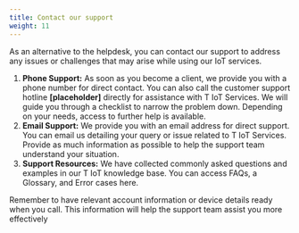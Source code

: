 ```yaml
---
title: Contact our support
weight: 11
---
```

As an alternative to the helpdesk, you can contact our support to address any issues or challenges that may arise while using our IoT services.


1. **Phone Support:** As soon as you become a client, we provide you with a phone number for direct contact. You can also call the customer support hotline **[placeholder]** directly for assistance with T IoT Services. We will guide you through a checklist to narrow the problem down. Depending on your needs, access to further help is available. 
2. **Email Support:** We provide you with an email address for direct support. You can email us detailing your query or issue related to T IoT Services. Provide as much information as possible to help the support team understand your situation.
3. **Support Resources:** We have collected commonly asked questions and examples in our T IoT knowledge base. You can access FAQs, a Glossary, and Error cases here.

Remember to have relevant account information or device details ready when you call. This information will help the support team assist you more effectively

